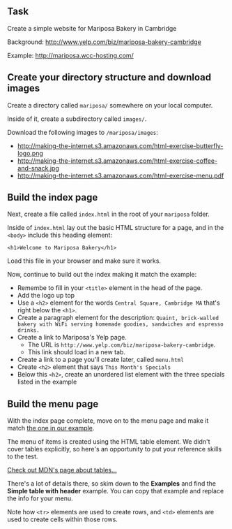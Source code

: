 <?php
# wcc-hosting.com / mariposa / f********4
?>

## Task

Create a simple website for Mariposa Bakery in Cambridge

Background: <http://www.yelp.com/biz/mariposa-bakery-cambridge>

Example: <http://mariposa.wcc-hosting.com/>




## Create your directory structure and download images
Create a directory called `mariposa/` somewhere on your local computer.

Inside of it, create a subdirectory called `images/`.

Download the following images to `/mariposa/images`:

* <http://making-the-internet.s3.amazonaws.com/html-exercise-butterfly-logo.png>
* <http://making-the-internet.s3.amazonaws.com/html-exercise-coffee-and-snack.jpg>
* <http://making-the-internet.s3.amazonaws.com/html-exercise-menu.pdf>




## Build the index page
Next, create a file called `index.html` in the root of your `mariposa` folder.

Inside of `index.html` lay out the basic HTML structure for a page, and in the `<body>` include this heading element:

	<h1>Welcome to Mariposa Bakery</h1>

Load this file in your browser and make sure it works.

Now, continue to build out the index making it match the example:

* Remembe to fill in your `<title>` element in the head of the page.
* Add the logo up top
* Use a `<h2>` element for the words `Central Square, Cambridge MA` that's right below the `<h1>`.
* Create a paragraph element for the description: `Quaint, brick-walled bakery with WiFi serving homemade goodies, sandwiches and espresso drinks.`
* Create a link to Mariposa's Yelp page. 
	* The URL is `http://www.yelp.com/biz/mariposa-bakery-cambridge`. 
	* This link should load in a new tab.
* Create a link to a page you'll create later, called `menu.html`
* Create `<h2>` element that says `This Month's Specials`
* Below this `<h2>`, create an unordered list element with the three specials listed in the example

## Build the menu page

With the index page complete, move on to the menu page and make it match [the one in our example](http://mariposa.wcc-hosting.com/menu.html). 

The menu of items is created using the HTML table element. We didn't cover tables explicitly, so here's an opportunity to put your reference skills to the test. 

[Check out MDN's page about tables...](https://developer.mozilla.org/en-US/docs/Web/HTML/Element/table)

There's a lot of details there, so skim down to the **Examples** and find the **Simple table with header** example.
You can copy that example and replace the info for your menu.

Note how `<tr>` elements are used to create rows, and `<td>` elements are used to create cells within those rows.






